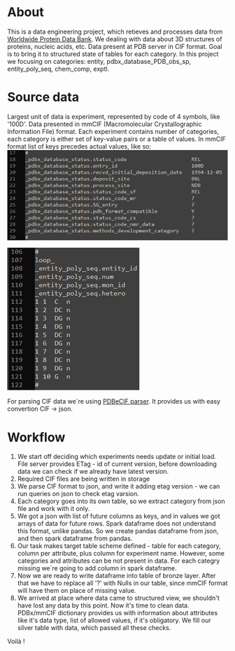 # About
This is a data engineering project, which retieves and processes data from [Worldwide Protein Data Bank](https://www.wwpdb.org/). We dealing with data about 3D structures of proteins, nucleic acids, etc. Data present at PDB server in CIF format. Goal is to bring it to structured state of tables for each category. In this project we focusing on categories: entity, pdbx_database_PDB_obs_sp, entity_poly_seq, chem_comp, exptl.

# Source data
Largest unit of data is experiment, represented by code of 4 symbols, like '100D'. Data presented in mmCIF (Macromolecular Crystallographic Information File) format. Each experiment contains number of categories, each category is either set of key-value pairs or a table of values. In mmCIF format list of keys precedes actual values, like so:
![Key : value category](/screenshots/key_value_cat.png) 

![Table category](/screenshots/table_cat.png)

For parsing CIF data we`re using [PDBeCIF parser](https://pdbeurope.github.io/pdbecif/index.html#). It provides us with easy convertion CIF -> json. 

# Workflow
1) We start off deciding which experiments needs update or initial load. File server provides ETag - id of current version, before downloading data we can check if we already have latest version.
2) Required CIF files are being written in storage
3) We parse CIF format to json, and write it adding etag version - we can run queries on json to check etag varsion.
4) Each category goes into its own table, so we extract category from json file and work with it only.
5) We got a json with list of future columns as keys, and in values we got arrays of data for future rows. Spark dataframe does not understand this format, unlike pandas. So we create pandas dataframe from json, and then spark dataframe from pandas. 
6) Our task makes target table scheme defined - table for each category, column per attribute, plus column for experiment name. However, some categories and attributes can be not present in data. For each categry missing we`re going to add column in spark dataframe.
7) Now we are ready to write dataframe into table of bronze layer. After that we have to replace all '?' with Nulls in our table, since mmCIF format will have them on place of missing value.
8) We arrived at place where data came to structured view, we shouldn't have lost any data by this point. Now it's time to clean data. PDBx/mmCIF dictionary provides us with information about attributes like it's data type, list of allowed values, if it's obligatory. We fill our silver table with data, which passed all these checks.

Voilà !
